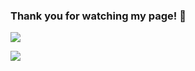 ### Thank you for watching my page! 👋

<!--
**karasuneo/karasuneo** is a ✨ _special_ ✨ repository because its `README.md` (this file) appears on your GitHub profile.

Here are some ideas to get you started:

- 🔭 I’m currently working on ...
- 🌱 I’m currently learning ...
- 👯 I’m looking to collaborate on ...
- 🤔 I’m looking for help with ...
- 💬 Ask me about ...
- 📫 How to reach me: ...
- 😄 Pronouns: ...
- ⚡ Fun fact: ...
-->


<p>
  <img src="https://github-readme-stats.vercel.app/api?username=karasuneo&count_private=true&theme=vue-dark&show_icons=true)](https://github.com/karasuneo/github-readme-stats" />
</p>

<p>
  <img src="https://github-readme-stats.vercel.app/api/top-langs/?username=karasuneo&count_private=true&theme=vue-dark&show_icons=true&layout=compact&hide=c,html,shell,php,cmake,tex,hlsl,shaderlab,c%2B%2B,makefile,c%23&langs_count=6" />
</p>
